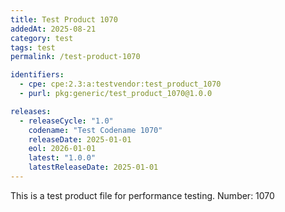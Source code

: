 ```yaml
---
title: Test Product 1070
addedAt: 2025-08-21
category: test
tags: test
permalink: /test-product-1070

identifiers:
  - cpe: cpe:2.3:a:testvendor:test_product_1070
  - purl: pkg:generic/test_product_1070@1.0.0

releases:
  - releaseCycle: "1.0"
    codename: "Test Codename 1070"
    releaseDate: 2025-01-01
    eol: 2026-01-01
    latest: "1.0.0"
    latestReleaseDate: 2025-01-01
---
```


This is a test product file for performance testing. Number: 1070
